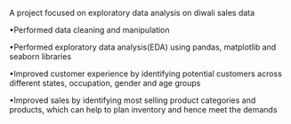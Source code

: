 A project focused on exploratory data analysis on diwali sales data

•Performed data cleaning and manipulation

•Performed exploratory data analysis(EDA) using pandas, matplotlib and seaborn libraries

•Improved customer experience by identifying potential customers across different states, occupation, gender and age groups

•Improved sales by identifying most selling product categories and products, which can help to plan inventory and hence meet the demands
